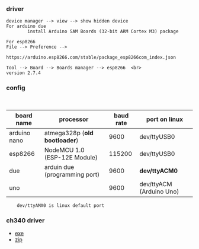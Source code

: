 ### driver
```
device manager --> view --> show hidden device
For arduino due
        install Arduino SAM Boards (32-bit ARM Cortex M3) package

For esp8266
File --> Preference -->                 
        https://arduino.esp8266.com/stable/package_esp8266com_index.json 

Tool --> Board --> Boards manager --> esp8266  <br>
version 2.7.4

```


### config
<br>

| board name   |   processor                      | baud rate | port on linux  | 
|--------------|------------------------------    |-----------|----------------|
| arduino nano | atmega328p (**old bootloader**)  | 9600      | dev/ttyUSB0    |
| esp8266      | NodeMCU 1.0 (ESP-12E Module)     |  115200   | dev/ttyUSB0    |
| due          | arduin due (programming port)    | 9600      | **dev/ttyACM0**|
| uno          |                                  | 9600      | dev/ttyACM (Arduino Uno) |     

        dev/ttyAMA0 is linux default port

### ch340 driver
* [exe](https://github.com/abdulmukit98/peripherals/blob/main/port/CH341SER.EXE)
* [zip](https://github.com/abdulmukit98/peripherals/blob/main/port/CH341SER.ZIP)
